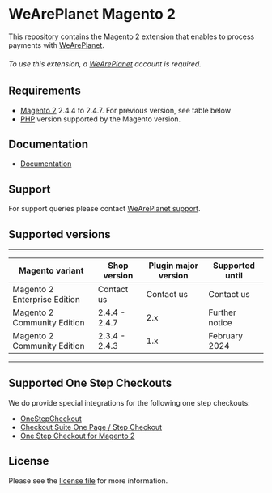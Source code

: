 

# WeArePlanet Magento 2
This repository contains the Magento 2 extension that enables to process payments with [WeArePlanet](https://www.weareplanet.com/).

###### To use this extension, a [WeArePlanet](https://www.weareplanet.com/contact/sales) account is required.

## Requirements

* [Magento 2](https://magento.com/) 2.4.4 to 2.4.7. For previous version, see table below
* [PHP](http://php.net/) version supported by the Magento version.

## Documentation

* [Documentation](https://plugin-documentation.weareplanet.com/weareplanet/magento-2/2.1.21/docs/en/documentation.html)


## Support

For support queries please contact [WeArePlanet support](mailto:support@datatrans.ch?subject=Support%20on%20Magento%202%20-%20Topic%3A).

## Supported versions

___________________________________________________________________________________________________________
| Magento variant              | Shop version           | Plugin major version   | Supported until        |
|------------------------------|------------------------|------------------------|------------------------|
| Magento 2 Enterprise Edition | Contact us             | Contact us             | Contact us             |
| Magento 2 Community Edition  | 2.4.4 - 2.4.7          | 2.x                    | Further notice         |
| Magento 2 Community Edition  | 2.3.4 - 2.4.3          | 1.x                    | February 2024          |
-----------------------------------------------------------------------------------------------------------

## Supported One Step Checkouts

We do provide special integrations for the following one step checkouts:

* [OneStepCheckout](https://www.onestepcheckout.com/magento-2)
* [Checkout Suite One Page / Step Checkout](https://www.iwdagency.com/extensions/one-step-page-checkout.html)
* [One Step Checkout for Magento 2](https://amasty.com/one-step-checkout-for-magento-2.html)

## License

Please see the [license file](https://github.com/weareplanet/magento-2/blob/2.1.21/LICENSE) for more information.
